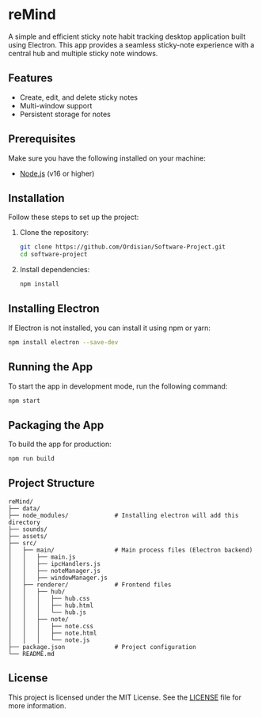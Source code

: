 # reMind

A simple and efficient sticky note habit tracking desktop application built using Electron. This app provides a seamless sticky-note experience with a central hub and multiple sticky note windows.

## Features
- Create, edit, and delete sticky notes
- Multi-window support
- Persistent storage for notes

## Prerequisites
Make sure you have the following installed on your machine:

- [Node.js](https://nodejs.org/) (v16 or higher)

## Installation
Follow these steps to set up the project:

1. Clone the repository:
    ```bash
    git clone https://github.com/Ordisian/Software-Project.git
    cd software-project
    ```

2. Install dependencies:
    ```bash
    npm install
    ```

## Installing Electron
If Electron is not installed, you can install it using npm or yarn:

```bash
npm install electron --save-dev
```

## Running the App
To start the app in development mode, run the following command:

```bash
npm start
```

## Packaging the App
To build the app for production:

```bash
npm run build
```

## Project Structure
```plaintext
reMind/
├── data/
├── node_modules/             # Installing electron will add this directory
├── sounds/
├── assets/
├── src/
│   ├── main/                 # Main process files (Electron backend)
│   │   ├── main.js           
│   │   ├── ipcHandlers.js    
│   │   ├── noteManager.js    
│   │   ├── windowManager.js  
│   ├── renderer/             # Frontend files
│   │   ├── hub/
│   │   │   ├── hub.css
│   │   │   ├── hub.html
│   │   │   └── hub.js
│   │   ├── note/
│   │   │   ├── note.css
│   │   │   ├── note.html
│   │   │   └── note.js
├── package.json              # Project configuration
└── README.md
```

## License
This project is licensed under the MIT License. See the [LICENSE](LICENSE) file for more information.

